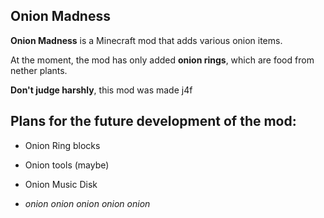 ## Onion Madness
**Onion Madness** is a Minecraft mod that adds various onion items. 

At the moment, the mod has only added **onion rings**, which are food from nether plants.

**Don't judge harshly**, this mod was made j4f

## Plans for the future development of the mod:
- Onion Ring blocks
  
- Onion tools (maybe)
  
- Onion Music Disk
  
- _onion onion onion onion onion_

